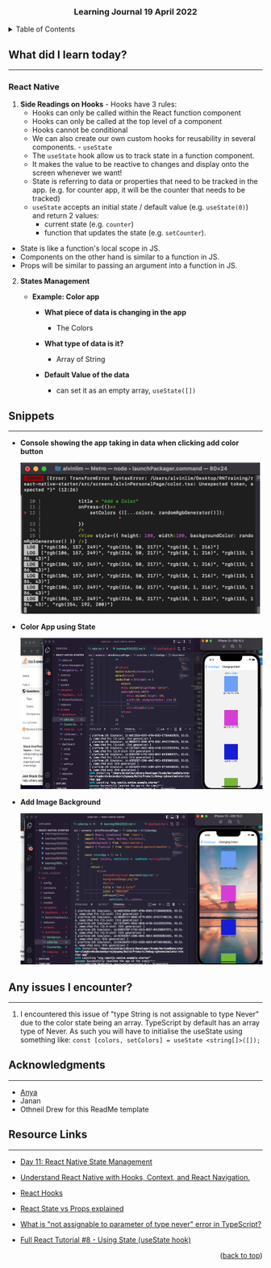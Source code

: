 <div id="top"></div>

<br />

<h3 align="center">Learning Journal 19 April 2022</h3>

<!-- TABLE OF CONTENTS -->
<details>
  <summary>Table of Contents</summary>
  <ul>
    <li><a href="#what-did-i-learn-today">What did I learn today?</a></li>
    <li><a href="#snippets">Snippets</a></li>
    <li><a href="#any-issues-i-encounter">Any issues I encounter?</a></li>
    <li><a href="#acknowledgments">Acknowledgments</a></li>
    <li><a href="#resource-links">Resource Links</a></li>
      </ul>
     
</details>

<!-- ABOUT THE PROJECT -->
## What did I learn today? ##
----
<!-- Type what you learnt here -->
### React Native ###
  1. **Side Readings on Hooks**
    - Hooks have 3 rules:
      - Hooks can only be called within the React function component
      - Hooks can only be called at the top level of a component
      - Hooks cannot be conditional
      - We can also create our own custom hooks for reusability in several components. 
    - `useState`
      - The `useState` hook allow us to track state in a function component.
      - It makes the value to be reactive to changes and display onto the screen whenever we want!
      - State is referring to data or properties that need to be tracked in the app. (e.g. for counter app, it will be the counter that needs to be tracked) 
      - `useState` accepts an initial state / default value (e.g. `useState(0)`) and return 2 values:
        - current state (e.g. `counter`)
        - function that updates the state (e.g. `setCounter`).

  - State is like a function's local scope in JS.
  - Components on the other hand is similar to a function in JS.
  - Props will be similar to passing an argument into a function in JS.

  2. **States Management**
      - **Example: Color app**
        
        - **What piece of data is changing in the app**
          - The Colors
        
        - **What type of data is it?**
          - Array of String
        
        - **Default Value of the data**
          - can set it as an empty array, `useState([])`

## Snippets ##
----
<!-- You can attach snippets of your end product here -->
  
  - **Console showing the app taking in data when clicking add color button**
  
    <img src='./img/console1.png' height = '300'/>
  
  - **Color App using State**

    <img src = './img/changingColor.png' height = '300' />
  
  - **Add Image Background**

    <img src = './img/addImgBg.png' height = '300' />

## Any issues I encounter? ##
----
<!-- Type Your Issues Faced today Here -->
  1. I encountered this issue of "type String is not assignable to type Never" due to the color state being an array. TypeScript by default has an array type of Never. As such you will have to initialise the useState using something like:
  `const [colors, setColors] = useState <string[]>([]);`

<!-- ACKNOWLEDGMENTS -->
## Acknowledgments ##
----
* [Anya](https://github.com/huanganya/react-native-starter)
* Janan
* Othneil Drew for this ReadMe template

<!-- Resource Links -->
## Resource Links ##
----
* [Day 11: React Native State Management](https://docs.google.com/document/d/1cRvpoFv6bLiW_IqifuowDRvnL07YTNZ_O9bdT-GoYOg/edit)

* [Understand React Native with Hooks, Context, and React Navigation.](https://nlbsg.udemy.com/course/the-complete-react-native-and-redux-course/learn/lecture/15706480#overview)

* [React Hooks](https://www.w3schools.com/react/react_hooks.asp)

* [React State vs Props explained](https://codeburst.io/react-state-vs-props-explained-51beebd73b21)

* [What is "not assignable to parameter of type never" error in TypeScript?](https://stackoverflow.com/a/60741864)

* [Full React Tutorial #8 - Using State (useState hook)](https://www.youtube.com/watch?v=4pO-HcG2igk)

<p align="right">(<a href="#top">back to top</a>)</p>

